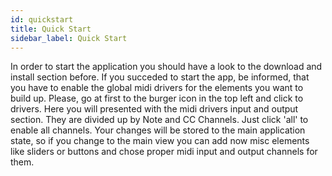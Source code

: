 ```yaml
---
id: quickstart
title: Quick Start
sidebar_label: Quick Start
---
```


In order to start the application you should have a look to the download and install section before. If you succeded to start the app, be informed, that you have to enable the global midi drivers for the elements you want to build up. Please, go at first to the burger icon in the top left and click to drivers. Here you will presented with the midi drivers input and output section. They are divided up by Note and CC Channels. Just click 'all' to enable all channels. Your changes will be stored to the main application state, so if you change to the main view you can add now misc elements like sliders or buttons and chose proper midi input and output channels for them. 

